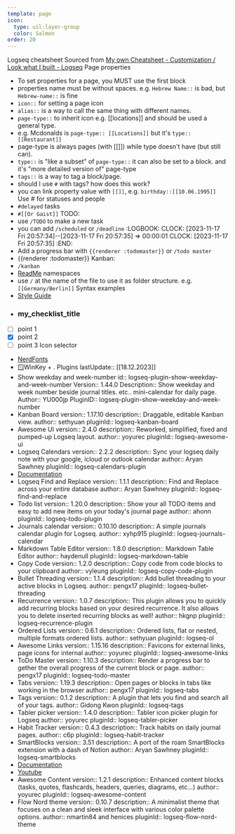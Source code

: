 ```yaml
---
template: page
icon:
  type: uil:layer-group
  color: Salmon
order: 20  
---
```


Logseq cheatsheet
Sourced from [My own Cheatsheet - Customization / Look what I built - Logseq]( https://discuss.logseq.com/t/my-own-cheatsheet/23795 )
Page properties
- To set properties for a page, you MUST use the first block
- properties name must be without spaces. e.g. `Hebrew Name::` is bad, but `Hebrew-name::` is fine
- `icon::` for setting a page icon
- `alias::` is a way to call the same thing with different names.
- `page-type::` to inherit icon e.g. [[locations]] and should be used a general type.
- e.g. Mcdonalds is `page-type:: [[Locations]]` but it's `type:: [[Restaurant]]`
- page-type is always pages (with [[]]) while type doesn't have (but still can).
- `type::` is "like a subset" of `page-type::` it can also be set to a block. and it's "more detailed version of" page-type
- `tags::` is a way to tag a block/page.
- should I use `#` with tags? how does this work?
- you can link property value with ``[[]]``, e.g. `birthday::[[10.06.1995]]`
Use # for statuses and people
- `#delayed` tasks
- `#[[Or Gaist]]`
TODO:
- use `/TODO` to make a new task
- you can add `/scheduled` or `/deadline`
:LOGBOOK:
CLOCK: [2023-11-17 Fri 20:57:34]--[2023-11-17 Fri 20:57:35] =>  00:00:01
CLOCK: [2023-11-17 Fri 20:57:35]
:END:
- Add a progress bar with `{{renderer :todomaster}}` or `/todo master`
- {{renderer :todomaster}}
Kanban:
- `/kanban`
- [ReadMe](https://github.com/sethyuan/logseq-plugin-kanban-board/blob/master/README.en.md)
namespaces
- use `/` at the name of the file to use it as folder structure.
e.g. `[[Germany/Berlin]]`
Syntax examples
- [Style Guide](https://www.logseqtemplates.com/t/candide/Style%20Guide)
- ### my_checklist_title
* [ ] point 1
* [X] point 2 
* [ ] point 3
Icon selector
- [NerdFonts](https://www.nerdfonts.com/cheat-sheet)
- 🪟WinKey + .
Plugins
  lastUpdate:: [[18.12.2023]]
- Show weekday and week-number
id:: logseq-plugin-show-weekday-and-week-number
Version:: 1.44.0
Description:: Show weekday and week number beside journal titles. etc.. mini-calendar for daily page.
Author:: YU000jp
PluginID:: logseq-plugin-show-weekday-and-week-number
- Kanban Board
version:: 1.17.10
description:: Draggable, editable Kanban view.
author:: sethyuan
pluginId:: logseq-kanban-board
- Awesome UI
version:: 2.4.0
description:: Reworked, simplified, fixed and pumped-up Logseq layout.
author:: yoyurec
pluginId:: logseq-awesome-ui
- Logseq Calendars
version:: 2.2.2
description:: Sync your logseq daily note with your google, icloud or outlook calendar
author:: Aryan Sawhney
pluginId:: logseq-calendars-plugin
- [Documentation](https://github.com/sawhney17/logseq-calendars-plugin)
- Logseq Find and Replace
version:: 1.1.1
description:: Find and Replace across your entire database
author:: Aryan Sawhney
pluginId:: logseq-find-and-replace
- Todo list
version:: 1.20.0
description:: Show your all TODO items and easy to add new items on your today's journal page
author:: ahonn
pluginId:: logseq-todo-plugin
- Journals calendar
version:: 0.10.10
description:: A simple journals calendar plugin for Logseq.
author:: xyhp915
pluginId:: logseq-journals-calendar
- Markdown Table Editor
version:: 1.8.0
description:: Markdown Table Editor
author:: haydenull
pluginId:: logseq-markdown-table
- Copy Code
version:: 1.2.0
description:: Copy code from code blocks to your clipboard
author:: vyleung
pluginId:: logseq-copy-code-plugin
- Bullet Threading
version:: 1.1.4
description:: Add bullet threading to your active blocks in Logseq.
author:: pengx17
pluginId:: logseq-bullet-threading
- Recurrence
version:: 1.0.7 
description:: This plugin allows you to quickly add recurring blocks based on your desired recurrence. It also allows you to delete inserted recurring blocks as well!
author:: hkgnp
pluginId:: logseq-recurrence-plugin
- Ordered Lists
version:: 0.6.1
description:: Ordered lists, flat or nested, multiple formats ordered lists.
author:: sethyuan
pluginId:: logseq-ol
- Awesome Links
version:: 1.15.16
description:: Favicons for external links, page icons for internal
author:: yoyurec
pluginId:: logseq-awesome-links
- ToDo Master
version:: 1.10.3
description:: Render a progress bar to gether the overall progress of the current block or page.
author:: pengx17
pluginId:: logseq-todo-master
- Tabs
version:: 1.19.3
description:: Open pages or blocks in tabs like working in the browser
author:: pengx17
pluginId:: logseq-tabs
- Tags
version:: 0.1.2
description:: A plugin that lets you find and search all of your tags.
author:: Gidong Kwon
pluginId:: logseq-tags
- Tabler picker
version:: 1.4.0
description:: Tabler icon picker plugin for Logseq
author:: yoyurec
pluginId:: logseq-tabler-picker
- Habit Tracker
version:: 0.4.3
description:: Track habits on daily journal pages.
author:: c6p
pluginId:: logseq-habit-tracker
- SmartBlocks
version:: 3.51
description:: A port of the roam SmartBlocks extension with a dash of Notion
author:: Aryan Sawhney
pluginId:: logseq-smartblocks
- [Documentation](https://github.com/sawhney17/logseq-smartblocks)
- [Youtube](https://www.youtube.com/watch?v=55s-K1uAUc0)
- Awesome Content
version:: 1.2.1
description:: Enhanced content blocks (tasks, quotes, flashcards, headers, queries, diagrams, etc...)
author:: yoyurec
pluginId:: logseq-awesome-content
- Flow Nord theme
version:: 0.10.7
description:: A minimalist theme that focuses on a clean and sleek interface with various color palette options.
author:: nmartin84 and henices
pluginId:: logseq-flow-nord-theme

<!-- UID: 2024-10-01-uid789 -->